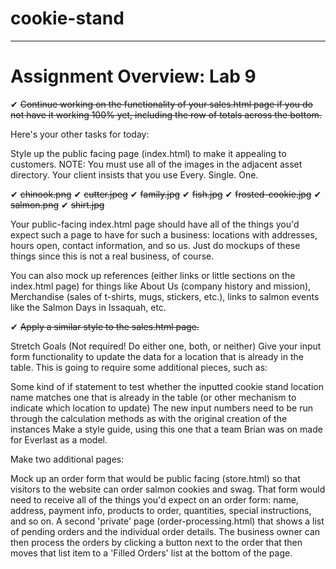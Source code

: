 # cookie-stand

------

# Assignment Overview: Lab 9

&#10004; ~~Continue working on the functionality of your sales.html page if you do not have it working 100% yet, including the row of totals across the bottom.~~

Here's your other tasks for today:

Style up the public facing page (index.html) to make it appealing to customers. NOTE: You must use all of the images in the adjacent asset directory. Your client insists that you use Every. Single. One.

&#10004; ~~chinook.png~~
&#10004; ~~cutter.jpeg~~
&#10004; ~~family.jpg~~
&#10004; ~~fish.jpg~~
&#10004; ~~frosted-cookie.jpg~~
&#10004; ~~salmon.png~~
&#10004; ~~shirt.jpg~~


Your public-facing index.html page should have all of the things you'd expect such a page to have for such a business: locations with addresses, hours open, contact information, and so us. Just do mockups of these things since this is not a real business, of course.

You can also mock up references (either links or little sections on the index.html page) for things like About Us (company history and mission), Merchandise (sales of t-shirts, mugs, stickers, etc.), links to salmon events like the Salmon Days in Issaquah, etc.

&#10004; ~~Apply a similar style to the sales.html page.~~

Stretch Goals (Not required! Do either one, both, or neither)
Give your input form functionality to update the data for a location that is already in the table. This is going to require some additional pieces, such as:

Some kind of if statement to test whether the inputted cookie stand location name matches one that is already in the table (or other mechanism to indicate which location to update)
The new input numbers need to be run through the calculation methods as with the original creation of the instances
Make a style guide, using this one that a team Brian was on made for Everlast as a model.

Make two additional pages:

Mock up an order form that would be public facing (store.html) so that visitors to the website can order salmon cookies and swag. That form would need to receive all of the things you'd expect on an order form: name, address, payment info, products to order, quantities, special instructions, and so on.
A second 'private' page (order-processing.html) that shows a list of pending orders and the individual order details. The business owner can then process the orders by clicking a button next to the order that then moves that list item to a 'Filled Orders' list at the bottom of the page.